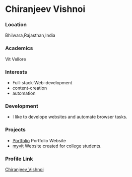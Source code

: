 # Chiranjeev Vishnoi

### Location

Bhilwara,Rajasthan,India

### Academics

Vit Vellore

### Interests

- Full-stack-Web-development
- content-creation
- automation

### Development

- I like to develope websites and automate browser tasks.

### Projects

- [Portfolio](https://chiranjeev.000webhostapp.com/) Portfolio Website
- [myvit](http://myvit.live/) Website created for college students.

### Profile Link

[Chiranjeev_Vishnoi](https://github.com/Chiranjeev-droid)
